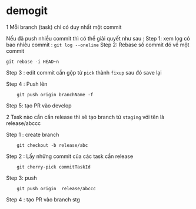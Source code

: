 # demogit

1 Mỗi branch (task) chỉ có duy nhất một commit 

Nếu đã push nhiều commit thì có thể giải quyết như sau :
Step 1: xem log có bao nhiêu commit : 
    ```
    git log --oneline
    ```
Step 2: Rebase số commit đó về một commit 
```
git rebase -i HEAD~n
```
Step 3 : edit commit cần gộp từ `pick` thành `fixup` sau đó save lại

Step 4 : Push lên 
```
    git push origin branchName -f 
```
Step 5: tạo PR vào develop 

2 Task nào cần cần release thì sẽ tạo branch từ `staging` với tên là release/abccc 

Step 1 : create branch 

```
    git checkout -b release/abc
```
Step 2 : Lấy những commit của các task cần release 
```
    git cherry-pick commitTaskId
```
Step 3: push 

```
    git push origin  release/abccc
```
Step 4 : tạo PR vào branch stg 
